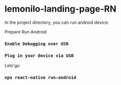 # lemonilo-landing-page-RN


In the project directory, you can run android device:

Prepare Run Android 

### `Enable Debugging over USB`
### `Plug in your device via USB`

Lets'go
### `npx react-native run-android`



